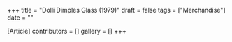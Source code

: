 +++
title = "Dolli Dimples Glass (1979)"
draft = false
tags = ["Merchandise"]
date = ""

[Article]
contributors = []
gallery = []
+++
